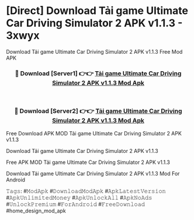 # [Direct] Download Tải game Ultimate Car Driving Simulator 2 APK v1.1.3 - 3xwyx
Download Tải game Ultimate Car Driving Simulator 2 APK v1.1.3 Free Mod APK

<div align="center">
<h3>🔴 Download [Server1] 👉👉 <a href="https://apk-comot.site?title=Tải_game_Ultimate_Car_Driving_Simulator_2_APK_v1.1.3">Tải game Ultimate Car Driving Simulator 2 APK v1.1.3 Mod Apk</a></h3><br>

<h3>🔴 Download [Server2] 👉👉 <a href="https://apk-comot.site?title=Tải_game_Ultimate_Car_Driving_Simulator_2_APK_v1.1.3">Tải game Ultimate Car Driving Simulator 2 APK v1.1.3 Mod Apk</a></h3>
</div>


Free Download APK MOD Tải game Ultimate Car Driving Simulator 2 APK v1.1.3

Download Tải game Ultimate Car Driving Simulator 2 APK v1.1.3 

Free APK MOD Tải game Ultimate Car Driving Simulator 2 APK v1.1.3 

Download Tải game Ultimate Car Driving Simulator 2 APK v1.1.3 Mod For Android

𝚃𝚊𝚐𝚜: #𝙼𝚘𝚍𝙰𝚙𝚔 #𝙳𝚘𝚠𝚗𝚕𝚘𝚊𝚍𝙼𝚘𝚍𝙰𝚙𝚔 #𝙰𝚙𝚔𝙻𝚊𝚝𝚎𝚜𝚝𝚅𝚎𝚛𝚜𝚒𝚘𝚗 #𝙰𝚙𝚔𝚄𝚗𝚕𝚒𝚖𝚒𝚝𝚎𝚍𝙼𝚘𝚗𝚎𝚢 #𝙰𝚙𝚔𝚄𝚗𝚕𝚘𝚌𝚔𝙰𝚕𝚕 #𝙰𝚙𝚔𝙽𝚘𝙰𝚍𝚜 #𝚄𝚗𝚕𝚘𝚌𝚔𝙿𝚛𝚎𝚖𝚒𝚞𝚖 #𝙵𝚘𝚛𝙰𝚗𝚍𝚛𝚘𝚒𝚍 #𝙵𝚛𝚎𝚎𝙳𝚘𝚠𝚗𝚕𝚘𝚊𝚍 #home_design_mod_apk